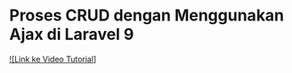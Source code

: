 # Proses CRUD dengan Menggunakan Ajax di Laravel 9
[![Link ke Video Tutorial]](https://www.youtube.com/watch?v=H7bFk-16shw)

